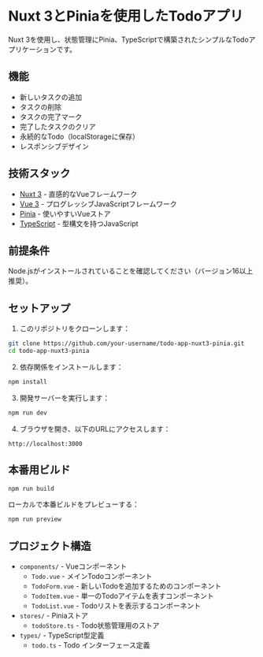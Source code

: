 # Nuxt 3とPiniaを使用したTodoアプリ

Nuxt 3を使用し、状態管理にPinia、TypeScriptで構築されたシンプルなTodoアプリケーションです。

## 機能

- 新しいタスクの追加
- タスクの削除
- タスクの完了マーク
- 完了したタスクのクリア
- 永続的なTodo（localStorageに保存）
- レスポンシブデザイン

## 技術スタック

- [Nuxt 3](https://nuxt.com/) - 直感的なVueフレームワーク
- [Vue 3](https://vuejs.org/) - プログレッシブJavaScriptフレームワーク
- [Pinia](https://pinia.vuejs.org/) - 使いやすいVueストア
- [TypeScript](https://www.typescriptlang.org/) - 型構文を持つJavaScript

## 前提条件

Node.jsがインストールされていることを確認してください（バージョン16以上推奨）。

## セットアップ

1. このリポジトリをクローンします：
```bash
git clone https://github.com/your-username/todo-app-nuxt3-pinia.git
cd todo-app-nuxt3-pinia
```

2. 依存関係をインストールします：
```bash
npm install
```

3. 開発サーバーを実行します：
```bash
npm run dev
```

4. ブラウザを開き、以下のURLにアクセスします：
```
http://localhost:3000
```

## 本番用ビルド

```bash
npm run build
```

ローカルで本番ビルドをプレビューする：
```bash
npm run preview
```

## プロジェクト構造

- `components/` - Vueコンポーネント
  - `Todo.vue` - メインTodoコンポーネント
  - `TodoForm.vue` - 新しいTodoを追加するためのコンポーネント
  - `TodoItem.vue` - 単一のTodoアイテムを表すコンポーネント
  - `TodoList.vue` - Todoリストを表示するコンポーネント
- `stores/` - Piniaストア
  - `todoStore.ts` - Todo状態管理用のストア
- `types/` - TypeScript型定義
  - `todo.ts` - Todo インターフェース定義
